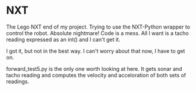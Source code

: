 NXT
===

The Lego NXT end of my project. Trying to use the NXT-Python wrapper to control the robot. 
Absolute nightmare! Code is a mess. All I want is a tacho reading expressed as an int() and I can't get it. 

I got it, but not in the best way. I can't worry about that now, I have to get on. 

forward_test5.py is the only one worth looking at here. It gets sonar and tacho reading and computes the 
velocity and acceloration of both sets of readings. 
